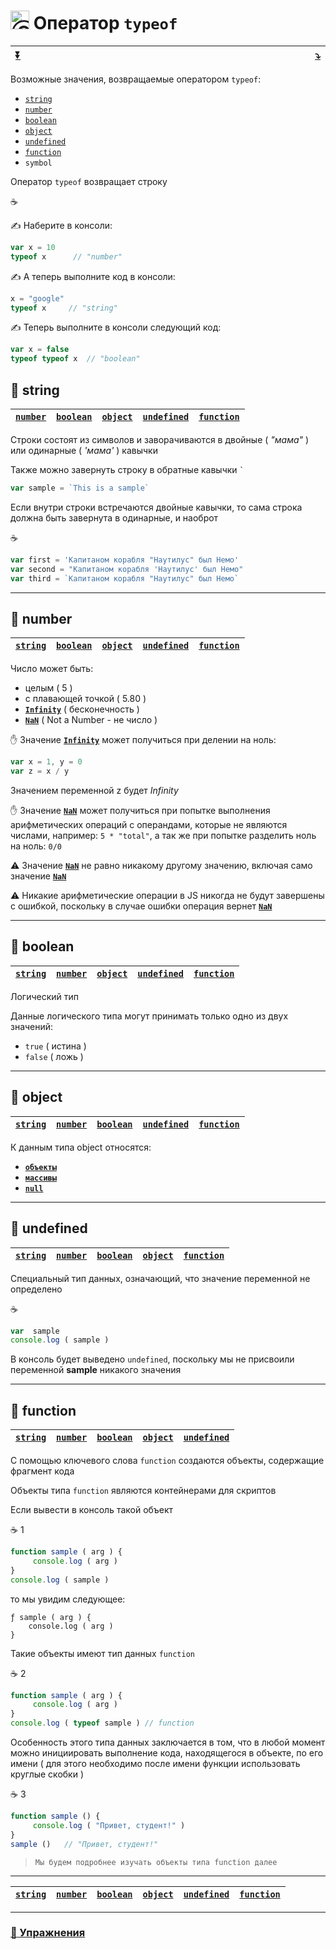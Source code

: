 <a name="top"></a>
# <img src="https://avatars2.githubusercontent.com/u/19735284?s=40&v=4" width="30" title="Ⓒ Irina Fylyppova ( garevna ) 2019"/> Оператор `typeof`

| [:arrow_double_down:](#bottom) | <img width="800"/> | [:arrow_heading_down:](#2) |
|-|-|-|

Возможные значения, возвращаемые оператором `typeof`:

* [`string`](#string)
* [`number`](#number)
* [`boolean`](#boolean)
* [`object`](#object)
* [`undefined`](#undefined)
* [`function`](#function)
* `symbol`

Оператор  `typeof`  возвращает строку

:coffee:

✍️ Наберите в консоли:

```javascript
var x = 10
typeof x      // "number"
```
✍️ А теперь выполните код в консоли:

```javascript
x = "google"
typeof x     // "string"
```
✍️ Теперь выполните в консоли следующий код:

```javascript
var x = false
typeof typeof x  // "boolean"
```

<a name="string"></a>
## 📖 string

| [`number`](#number) | [`boolean`](#boolean) | [`object`](#object) | [`undefined`](#undefined) | [`function`](#function) |
|-|-|-|-|-|

Строки состоят из символов и заворачиваются в двойные ( *"мама"* ) или одинарные ( *'мама'* ) кавычки

Также можно завернуть строку в обратные кавычки ``` ` ```

```javascript
var sample = `This is a sample`
```
Если внутри строки встречаются двойные кавычки, то сама строка должна быть завернута в одинарные, и наоброт

:coffee:

```javascript
var first = 'Капитаном корабля "Наутилус" был Немо'
var second = "Капитаном корабля 'Наутилус' был Немо"
var third = `Капитаном корабля "Наутилус" был Немо`
```

***

<a name="number"></a>

## 📖 number

| [`string`](#string) | [`boolean`](#boolean) | [`object`](#object) | [`undefined`](#undefined) | [`function`](#function) |
|-|-|-|-|-|

Число может быть:

* целым ( 5 )
* с плавающей точкой ( 5.80 )
* [**`Infinity`**](NaN-null-Infinity#infinity) ( бесконечность )
* [**`NaN`**](NaN-null-Infinity#NaN) ( Not a Number - не число )

:raised_hand: Значение [**`Infinity`**](NaN-null-Infinity#infinity)  может получиться при делении на ноль:

```javascript
var x = 1, y = 0
var z = x / y
```
Значением переменной  z  будет  *Infinity*

:raised_hand: Значение [**`NaN`**](NaN-null-Infinity#NaN) может получиться при попытке выполнения арифметических операций с операндами, которые не являются числами, например:   ` 5 * "total" `, а так же при попытке разделить ноль на ноль: ` 0/0 `

:warning: Значение  [**`NaN`**](NaN-null-Infinity#NaN)  не равно никакому другому значению, включая само значение [**`NaN`**](NaN-null-Infinity#NaN)

:warning: Никакие арифметические операции в JS никогда не будут завершены с ошибкой, поскольку в случае ошибки операция вернет [**`NaN`**](NaN-null-Infinity#NaN)

***

<a name="boolean"></a>

## 📖 boolean

| [`string`](#string) | [`number`](#number) | [`object`](#object) | [`undefined`](#undefined) | [`function`](#function) |
|-|-|-|-|-|

Логический тип

Данные логического типа могут принимать только одно из двух значений:

* `true` ( истина )
* `false` ( ложь )

***

<a name="object"></a>

## 📖 object

| [`string`](#string) | [`number`](#number) | [`boolean`](#boolean) | [`undefined`](#undefined) | [`function`](#function) |
|-|-|-|-|-|

К данным типа object относятся:

* [**`объекты`**](data-structures#object)
* [**`массивы`**](data-structures#array)
* [**`null`**](NaN-null-Infinity#null)

***

<a name="undefined"></a>

## 📖 undefined

| [`string`](#string) | [`number`](#number) | [`boolean`](#boolean) | [`object`](#object) | [`function`](#function) |
|-|-|-|-|-|

Специальный тип данных, означающий, что значение переменной не определено

:coffee:

```javascript
var  sample
console.log ( sample )
```

В консоль будет выведено `undefined`, поскольку мы не присвоили переменной  **sample** никакого значения

***

<a name="function"></a>

## 📖 function

| [`string`](#string) | [`number`](#number) | [`boolean`](#boolean) | [`object`](#object) | [`undefined`](#undefined) |
|-|-|-|-|-|

С помощью ключевого слова `function` создаются объекты, содержащие фрагмент кода

Объекты типа `function` являются контейнерами для скриптов

Если вывести в консоль такой объект

:coffee: 1

```javascript
function sample ( arg ) {
     console.log ( arg )
}
console.log ( sample )
```

то мы увидим следующее:

```console
ƒ sample ( arg ) {
    console.log ( arg )
}
```

Такие объекты имеют тип данных `function`

:coffee: 2

```javascript
function sample ( arg ) {
     console.log ( arg )
}
console.log ( typeof sample ) // function
```

Особенность этого типа данных заключается в том, что в любой момент можно инициировать выполнение кода, находящегося в объекте, по его имени ( для этого необходимо после имени функции использовать круглые скобки )

:coffee: 3

```javascript
function sample () {
     console.log ( "Привет, студент!" )
}
sample ()   // "Привет, студент!"
```

>`Мы будем подробнее изучать объекты типа function далее`

***

| [`string`](#string) | [`number`](#number) | [`boolean`](#boolean) | [`object`](#object) | [`undefined`](#undefined) | [`function`](#function) |
|-|-|-|-|-|-|

***

### [:briefcase: Упражнения](https://docs.google.com/forms/d/e/1FAIpQLSdegQYfzld6s0CYJekJ2uvu84fUU2-BXiu7g9X2wzcutF1CWQ/viewform)
